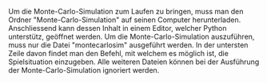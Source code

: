 Um die Monte-Carlo-Simulation zum Laufen zu bringen, muss man den Ordner "Monte-Carlo-Simulation" auf seinen Computer herunterladen. Anschliessend kann dessen Inhalt in einem Editor, welcher Python unterstütz, geöffnet werden. 
Um die Monte-Carlo-Simulation auszuführen, muss nur die Datei "montecarlosim" ausgeführt werden. In der untersten Zeile davon findet man den Befehl, mit welchem es möglich ist, die Spielsituation einzugeben.
Alle weiteren Dateien können bei der Ausführung der Monte-Carlo-Simulation ignoriert werden.
